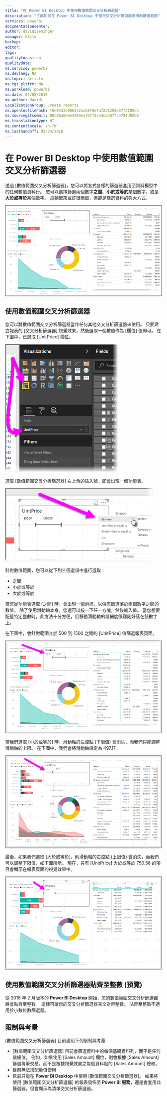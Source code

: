 ```yaml
---
title: "在 Power BI Desktop 中使用數值範圍交叉分析篩選器"
description: "了解如何在 Power BI Desktop 中使用交叉分析篩選器來限制數值範圍"
services: powerbi
documentationcenter: 
author: davidiseminger
manager: kfile
backup: 
editor: 
tags: 
qualityfocus: no
qualitydate: 
ms.service: powerbi
ms.devlang: NA
ms.topic: article
ms.tgt_pltfrm: NA
ms.workload: powerbi
ms.date: 02/05/2018
ms.author: davidi
LocalizationGroup: Create reports
ms.openlocfilehash: f6e0433e8862e2acb6f0e7a72a1293e37f2185eb
ms.sourcegitcommit: 88c8ba8dee4384ea7bff5cedcad67fce784d92b0
ms.translationtype: HT
ms.contentlocale: zh-TW
ms.lasthandoff: 02/24/2018
---
```

# <a name="use-the-numeric-range-slicer-in-power-bi-desktop"></a>在 Power BI Desktop 中使用數值範圍交叉分析篩選器
透過 [數值範圍交叉分析篩選器]，您可以將各式各樣的篩選器套用至資料模型中的任何數值資料行。 您可以選擇篩選兩個數字**之間**、**小於或等於**某個數字，或是**大於或等於**某個數字。 這聽起來或許很簡單，但卻是篩選資料的強大方式。

![](media/desktop-slicer-numeric-range/slicer-numeric-range_2.png)

## <a name="using-the-numeric-range-slicer"></a>使用數值範圍交叉分析篩選器
您可以將數值範圍交叉分析篩選器當作任何其他交叉分析篩選器來使用。 只要建立報表的 [交叉分析篩選器] 視覺效果，然後選取一個數值作為 [欄位] 值即可。 在下圖中，已選取 [UnitPrice] 欄位。

![](media/desktop-slicer-numeric-range/slicer-numeric-range_3.png)

選取 [數值範圍交叉分析篩選器] 右上角的插入號，即會出現一個功能表。

![](media/desktop-slicer-numeric-range/slicer-numeric-range_4.png)

針對數值範圍，您可以從下列三個選項中進行選取：

* 之間
* 小於或等於
* 大於或等於

當您從功能表選取 [之間] 時，會出現一個滑桿，以供您篩選落於兩個數字之間的數值。 除了使用滑動軸本身，您還可以按一下任一方塊，然後輸入值。 當您想要配量特定整數時，此方法十分方便，但移動滑動軸的精細度很難剛好落在該數字上。

在下圖中，會針對範圍介於 500 到 1500 之間的 [UnitPrice] 值篩選報表頁面。

![](media/desktop-slicer-numeric-range/slicer-numeric-range_5.png)

當我們選取 [小於或等於] 時，滑動軸的左控點 (下限值) 會消失，而我們只能調整滑動軸的上限。 在下圖中，我們會將滑動軸設定為 497.17。

![](media/desktop-slicer-numeric-range/slicer-numeric-range_6.png)

最後，如果我們選取 [大於或等於]，則滑動軸的右控點 (上限值) 會消失，而我們可以調整下限值，如下圖所示。 現在，只有 [UnitPrice] 大於或等於 750.56 的項目會顯示在報表頁面的視覺效果中。

![](media/desktop-slicer-numeric-range/slicer-numeric-range_7.png)

## <a name="snap-to-whole-numbers-with-the-numeric-range-slicer-preview"></a>使用數值範圍交叉分析篩選器貼齊至整數 (預覽)

從 2018 年 2 月版本的 **Power BI Desktop** 開始，您的數值範圍交叉分析篩選器將會貼齊至整數。 這樣可讓您的交叉分析篩選器完全對齊整數。 貼齊至整數不適用於小數位數篩選器。


## <a name="limitations-and-considerations"></a>限制與考量
[數值範圍交叉分析篩選器] 目前適用下列限制與考量

* [數值範圍交叉分析篩選器] 目前會篩選資料中的每個基礎資料列，而不是任何彙總值。 例如，如果使用 [Sales Amount] 欄位，則會根據 [Sales Amount] 篩選每筆交易，而不是根據視覺效果之每個資料點的 [Sales Amount] 總和。
* 目前無法搭配量值使用
* 目前只能在 **Power BI Desktop** 中使用 [數值範圍交叉分析篩選器]。 如果將使用 [數值範圍交叉分析篩選器] 的報表發佈至 **Power BI 服務**，還是會套用此篩選器，但會顯示為清單交叉分析篩選器。

